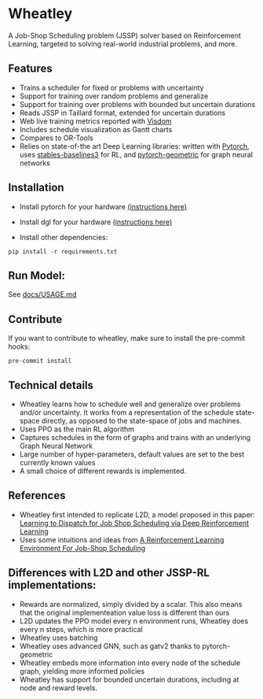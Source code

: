 # Wheatley 

A Job-Shop Scheduling problem (JSSP) solver based on Reinforcement Learning, targeted to solving real-world industrial problems, and more.

## Features
- Trains a scheduler for fixed or problems with uncertainty
- Support for training over random problems and generalize
- Support for training over problems with bounded but uncertain durations
- Reads JSSP in Taillard format, extended for uncertain durations
- Web live training metrics reported with [Visdom]()
- Includes schedule visualization as Gantt charts
- Compares to OR-Tools
- Relies on state-of-the art Deep Learning libraries: written with [Pytorch](), uses [stables-baselines3]() for RL, and [pytorch-geometric]() for graph neural networks

## Installation

- Install pytorch for your hardware [(instructions here)](https://pytorch.org/get-started/locally/)

- Install dgl for your hardware [(instructions here)](https://www.dgl.ai/pages/start.html)

- Install other dependencies: 
```
pip install -r requirements.txt
```

## Run Model:

See [docs/USAGE.md](docs/USAGE.md)

## Contribute
If you want to contribute to wheatley, make sure to install the pre-commit hooks:
```
pre-commit install
```

## Technical details
- Wheatley learns how to schedule well and generalize over problems and/or uncertainty. It works from a representation of the schedule state-space directly, as opposed to the state-space of jobs and machines.
- Uses PPO as the main RL algorithm
- Captures schedules in the form of graphs and trains with an underlying Graph Neural Network
- Large number of hyper-parameters, default values are set to the best currently known values
- A small choice of different rewards is implemented.

## References
- Wheatley first intended to replicate L2D, a model proposed in this paper:
[Learning to Dispatch for Job Shop Scheduling via Deep Reinforcement Learning](https://arxiv.org/pdf/2010.12367)
- Uses some intuitions and ideas from [A Reinforcement Learning Environment For Job-Shop Scheduling](https://arxiv.org/abs/2104.03760)

## Differences with L2D and other JSSP-RL implementations:
 - Rewards are normalized, simply divided by a scalar. This also means that the 
 original implementeation value loss is different than ours
 - L2D updates the PPO model every n environment runs, Wheatley does every n steps, which is more practical
 - Wheatley uses batching
 - Wheatley uses advanced GNN, such as gatv2 thanks to pytorch-geometric
 - Wheatley embeds more information into every node of the schedule graph, yielding more informed policies
 - Wheatley has support for bounded uncertain durations, including at node and reward levels.


